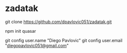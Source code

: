 # zadatak

git clone https://github.com/dpavlovic051/zadatak.git

npm init quasar 

git config user.name "Diego Pavlovic"
 git config user.email "diegopavlovic051@gmail.com"

 